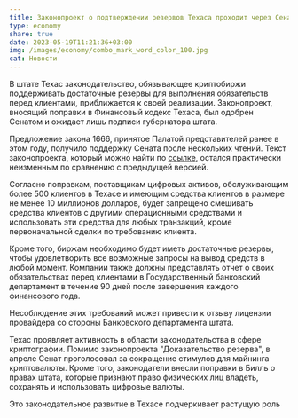 ```yaml
---
title: Законопроект о подтверждении резервов Техаса проходит через Сенат
type: economy
share: true
date: 2023-05-19T11:21:36+03:00
img: /images/economy/combo_mark_word_color_100.jpg
cat: Новости
---
```

В штате Техас законодательство, обязывающее криптобиржи поддерживать достаточные резервы для выполнения обязательств перед клиентами, приближается к своей реализации. Законопроект, вносящий поправки в Финансовый кодекс Техаса, был одобрен Сенатом и ожидает лишь подписи губернатора штата.

Предложение закона 1666, принятое Палатой представителей ранее в этом году, получило поддержку Сената после нескольких чтений. Текст законопроекта, который можно найти по [ссылке](https://legiscan.com/TX/text/HB1666/2023), остался практически неизменным по сравнению с предыдущей версией.

Согласно поправкам, поставщикам цифровых активов, обслуживающим более 500 клиентов в Техасе и имеющим средства клиентов в размере не менее 10 миллионов долларов, будет запрещено смешивать средства клиентов с другими операционными средствами и использовать эти средства для любых транзакций, кроме первоначальной сделки по требованию клиента.

Кроме того, биржам необходимо будет иметь достаточные резервы, чтобы удовлетворить все возможные запросы на вывод средств в любой момент. Компании также должны представлять отчет о своих обязательствах перед клиентами в Государственный банковский департамент в течение 90 дней после завершения каждого финансового года.

Несоблюдение этих требований может привести к отзыву лицензии провайдера со стороны Банковского департамента штата.

Техас проявляет активность в области законодательства в сфере криптографии. Помимо законопроекта "Доказательство резерва", в апреле Сенат проголосовал за сокращение стимулов для майнинга криптовалюты. Кроме того, законодатели внесли поправки в Билль о правах штата, которые признают право физических лиц владеть, сохранять и использовать цифровые валюты.

Это законодательное развитие в Техасе подчеркивает растущую роль